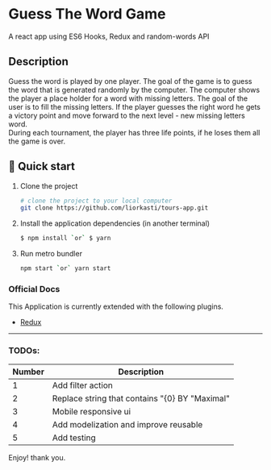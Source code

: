 # Guess The Word Game
A react app using ES6 Hooks, Redux and random-words API

## Description
Guess the word is played by one player. The goal of the game is to guess the word that is generated randomly by the computer. 
The computer shows the player a place holder for a word with missing letters. The goal of the user is to fill the missing letters. If the player guesses the right word he gets a victory point and move forward to the next level - new missing letters word. 	
During each tournament, the player has three life points, if he loses them all the game is over.

## 🚀 Quick start

1.  
    Clone the project
    ```sh
    # clone the project to your local computer
    git clone https://github.com/liorkasti/tours-app.git
    ```
1.  
    Install the application dependencies (in another terminal)
    ```sh
    $ npm install `or` $ yarn 
    ```
1.  
    Run metro bundler
    ```sh
    npm start `or` yarn start
    ```

### Official Docs
This Application is currently extended with the following plugins.
* [Redux](https://redux.js.org)
_______________________________________________

### TODOs:

| Number | Description |
| ------ | ------ |
| 1 | Add filter action
| 2 | Replace string that contains "{0} BY "Maximal"
| 3 | Mobile responsive ui
| 4 | Add modelization and improve reusable
| 5 | Add testing

Enjoy! thank you.